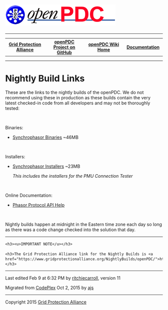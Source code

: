 

<html lang="en" xmlns="http://www.w3.org/1999/xhtml">

<head>

<meta charset="utf-8" />

<title>Nightly Builds</title>



<!--HtmlToGmd.Head-->



<!--/HtmlToGmd.Head-->

</head>

<body>

<h1><a href="https://github.com/GridProtectionAlliance/openPDC/blob/master/Source/Documentation/wiki/openPDC_Home.md"><img src="https://github.com/GridProtectionAlliance/openPDC/blob/master/Source/Documentation/wiki/openPDC_Logo.png" alt="The Open Source Phasor Data Concentrator" /></a></h1>

<hr />

<!--HtmlToGmd.Body-->

<div id="NavigationMenu">

<table style="width: 100%; border-collapse: collapse; border: 0px solid gray;">

<tr>

<td style="width: 25%; text-align:center;"><b><a href="http://www.gridprotectionalliance.org">Grid Protection Alliance</a></b></td>

<td style="width: 25%; text-align:center;"><b><a href="https://github.com/GridProtectionAlliance/openPDC">openPDC Project on GitHub</a></b></td>

<td style="width: 25%; text-align:center;"><b><a href="https://github.com/GridProtectionAlliance/openPDC/blob/master/Documentation/wiki/openPDC_Home.md">openPDC Wiki Home</a></b></td>

<td style="width: 25%; text-align:center;"><b><a href="https://github.com/GridProtectionAlliance/openPDC/blob/master/Documentation/wiki/openPDC_Documentation_Home.md">Documentation</a></b></td>

</tr>

</table>

</div>

<hr />

<!--/HtmlToGmd.Body-->



<div class="WikiContent">

<div class="wikidoc">

<h1>Nightly Build Links</h1>

These are the links to the nightly builds of the openPDC. We do not recommend using these in production as these builds contain the very latest checked-in code from all developers and may not be thoroughly tested:<br>

<br>

Binaries:

<ul>

<li><a href="https://www.gridprotectionalliance.org/NightlyBuilds/openPDC/Beta-VS2012/Synchrophasor.Binaries.zip">Synchrophasor Binaries</a> ~46MB</li></ul>

<br>

Installers:

<ul>

<li><a href="https://www.gridprotectionalliance.org/NightlyBuilds/openPDC/Beta-VS2012/Synchrophasor.Installs.zip">Synchrophasor Installers</a> ~23MB

<i>This includes the installers for the PMU Connection Tester</i></li></ul>

<br>

Online Documentation:

<ul>

<li><a href="https://www.gridprotectionalliance.org/NightlyBuilds/GridSolutionsFramework/Help/html/N_GSF_PhasorProtocols.htm">Phasor Protocol API Help</a></li></ul>

<br>

Nightly builds happen at midnight in the Eastern time zone each day so long as there was a code change checked into the solution that day.</div>

<div></div>

</div>

<hr />

    <h3><u>IMPORTANT NOTE</u></h3>

    <h3>The Grid Protection Alliance link for the Nightly Builds is <a href="https://www.gridprotectionalliance.org/NightlyBuilds/openPDC/">https://www.gridprotectionalliance.org/NightlyBuilds/openPDC/</a></h3>

<div id="footer">

<hr />

Last edited <span class="smartDate" title="2/9/2015 6:32:08 PM" LocalTimeTicks="1423535528">Feb 9 at 6:32 PM</span> by <a id="wikiEditByLink" href="http://www.codeplex.com/site/users/view/ritchiecarroll">ritchiecarroll</a>, version 11<br />

Migrated from <a href="http://openpdc.codeplex.com/wikipage?title=Nightly%20Builds">CodePlex</a> Oct 2, 2015 by <a href="http://www.codeplex.com/site/users/view/ajstadlin">ajs</a>

</div>



<!--HtmlToGmd.Foot-->

<div id="copyright">

<hr />

Copyright 2015 <a href="http://www.gridprotectionoalliance.org">Grid Protection Alliance</a>

</div>

<!--/HtmlToGmd.Foot-->

</body>

</html>


